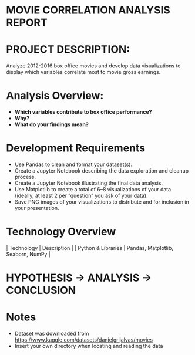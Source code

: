 # **MOVIE CORRELATION ANALYSIS REPORT** 

# PROJECT DESCRIPTION: 
Analyze 2012-2016 box office movies and develop data visualizations to display which variables correlate most to movie gross earnings. 

# Analysis Overview:
+ **Which variables contribute to box office performance?**
+ **Why?**
+ **What do your findings mean?**

# Development Requirements		
		
+	Use Pandas to clean and format your dataset(s). 
+	Create a Jupyter Notebook describing the data exploration and cleanup process.
+	Create a Jupyter Notebook illustrating the final data analysis. 
+	Use Matplotlib to create a total of 6–8 visualizations of your data (ideally, at least 2 per ”question” you ask of your data). 
+	Save PNG images of your visualizations to distribute and for inclusion in your presentation.

# Technology Overview

| Technology   	     | Description    		          |
| Python & Libraries | Pandas, Matplotlib, Seaborn, NumPy |

# HYPOTHESIS -> ANALYSIS -> CONCLUSION

# Notes

+ Dataset was downloaded from https://www.kaggle.com/datasets/danielgrijalvas/movies
+ Insert your own directory when locating and reading the data
